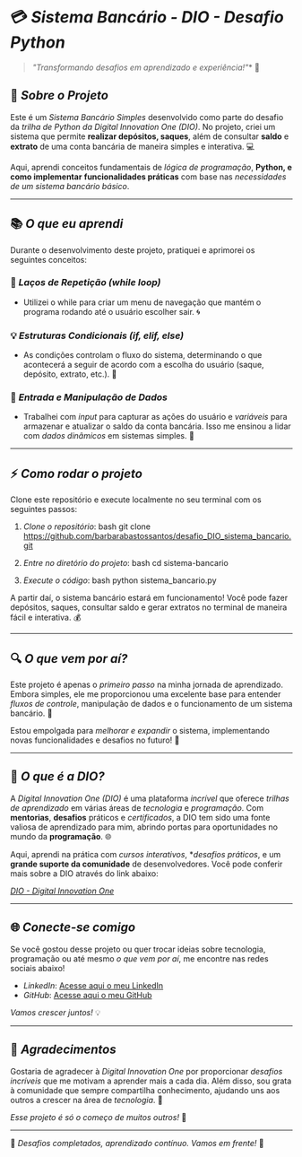 # 💳 *Sistema Bancário - DIO - Desafio Python*

> *"Transformando desafios em aprendizado e experiência!"** 🚀

## 📝 *Sobre o Projeto*

Este é um *Sistema Bancário Simples* desenvolvido como parte do desafio da *trilha de Python da Digital Innovation One (DIO)*. No projeto, criei um sistema que permite **realizar depósitos, saques**, além de consultar **saldo** e **extrato** de uma conta bancária de maneira simples e interativa. 💻

Aqui, aprendi conceitos fundamentais de *lógica de programação*, **Python, e como implementar** **funcionalidades práticas** com base nas *necessidades de um sistema bancário básico*.

---

## 📚 *O que eu aprendi* 

Durante o desenvolvimento deste projeto, pratiquei e aprimorei os seguintes conceitos:

### 🔄 *Laços de Repetição (while loop)* 
- Utilizei o while para criar um menu de navegação que mantém o programa rodando até o usuário escolher sair. 🌀

### 💡 *Estruturas Condicionais (if, elif, else)* 
- As condições controlam o fluxo do sistema, determinando o que acontecerá a seguir de acordo com a escolha do usuário (saque, depósito, extrato, etc.). 💬

### 💼 *Entrada e Manipulação de Dados*
- Trabalhei com *input* para capturar as ações do usuário e *variáveis* para armazenar e atualizar o saldo da conta bancária. Isso me ensinou a lidar com *dados dinâmicos* em sistemas simples. 🔢

---

## ⚡ *Como rodar o projeto*

Clone este repositório e execute localmente no seu terminal com os seguintes passos:

1. *Clone o repositório*:
    bash
    git clone https://github.com/barbarabastossantos/desafio_DIO_sistema_bancario.git
    

2. *Entre no diretório do projeto*:
    bash
    cd sistema-bancario
    

3. *Execute o código*:
    bash
    python sistema_bancario.py
    

A partir daí, o sistema bancário estará em funcionamento! Você pode fazer depósitos, saques, consultar saldo e gerar extratos no terminal de maneira fácil e interativa. 💰

---

## 🔍 *O que vem por aí?*

Este projeto é apenas o *primeiro passo* na minha jornada de aprendizado. Embora simples, ele me proporcionou uma excelente base para entender *fluxos de controle*, manipulação de dados e o funcionamento de um sistema bancário. 🔑

Estou empolgada para *melhorar e expandir* o sistema, implementando novas funcionalidades e desafios no futuro! 🚀

---

## 💬 *O que é a DIO?*

A *Digital Innovation One (DIO)* é uma plataforma *incrível* que oferece *trilhas de aprendizado* em várias áreas de *tecnologia* e *programação*. Com **mentorias**, **desafios** práticos e *certificados*, a DIO tem sido uma fonte valiosa de aprendizado para mim, abrindo portas para oportunidades no mundo da **programação**. 🌐

Aqui, aprendi na prática com *cursos interativos*, **desafios práticos*, e um **grande suporte da comunidade** de desenvolvedores. Você pode conferir mais sobre a DIO através do link abaixo:

[*DIO - Digital Innovation One*](https://www.dio.me/)

---

## 🌐 *Conecte-se comigo*

Se você gostou desse projeto ou quer trocar ideias sobre tecnologia, programação ou até mesmo *o que vem por aí*, me encontre nas redes sociais abaixo!

- *LinkedIn*: [Acesse aqui o meu  LinkedIn](https://www.linkedin.com/in/barbara-dos-santos-bastos-0080571b6?utm_source=share&utm_campaign=share_via&utm_content=profile&utm_medium=android_app)
- *GitHub*: [Acesse aqui o meu  GitHub](https://github.com/barbarabastossantos)

*Vamos crescer juntos!* 💡

---

## 👏 *Agradecimentos*

Gostaria de agradecer à *Digital Innovation One* por proporcionar *desafios incríveis* que me motivam a aprender mais a cada dia. Além disso, sou grata à comunidade que sempre compartilha conhecimento, ajudando uns aos outros a crescer na área de *tecnologia*. 🙏

*Esse projeto é só o começo de muitos outros!* 🚀

---

🔑 *Desafios completados, aprendizado contínuo. Vamos em frente!* 💪
